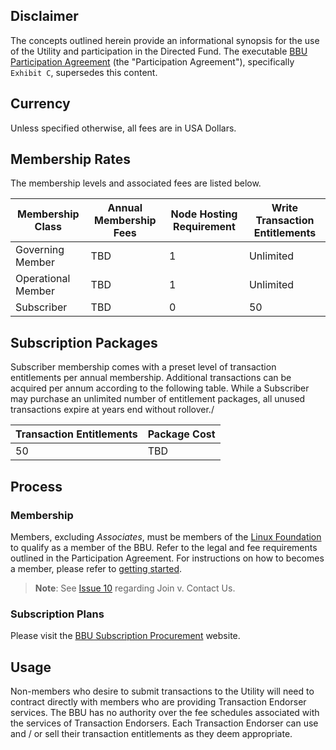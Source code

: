 ## Disclaimer
The concepts outlined herein provide an informational synopsis for the use of the Utility and participation in the Directed Fund. The executable [BBU Participation Agreement](../gf_legal/contracts/bbu_participation_agreement.docx) (the "Participation Agreement"), specifically ```Exhibit C```, supersedes this content.

## Currency
Unless specified otherwise, all fees are in USA Dollars.

## Membership Rates
The membership levels and associated fees are listed below.

| Membership Class | Annual Membership Fees	| Node Hosting Requirement	| Write Transaction Entitlements|
| --- | --- | --- | --- |
| Governing Member | TBD	| 1	| Unlimited |
| Operational Member | TBD |	1	| Unlimited |
| Subscriber | TBD	| 0 |	50 |

## Subscription Packages
Subscriber membership comes with a preset level of  transaction entitlements per annual membership. Additional transactions can be acquired per annum according to the following table. While a Subscriber may purchase an unlimited number of entitlement packages, all unused transactions expire at years end without rollover./

| Transaction Entitlements | Package Cost |
| --- | --- |
| 50 | TBD |

## Process

### Membership
Members, excluding *Associates*, must be members of the [Linux Foundation](https://www.linuxfoundation.org/) to qualify as a member of the BBU. Refer to the legal and fee requirements outlined in the Participation Agreement. For instructions on how to becomes a member, please refer to [getting started](https://bedrock-consortium.github.io/bbu-gf/contact_us/).

>**Note**: See [Issue 10](https://github.com/bedrock-consortium/bbu-gf/issues/10) regarding Join v. Contact Us.

### Subscription Plans
Please visit the [BBU Subscription Procurement](https://github.com/bedrock-consortium/bbu-gf/issues/14) website.

## Usage
Non-members who desire to submit transactions to the Utility will need to contract directly with members who are providing Transaction Endorser services. The BBU has no authority over the fee schedules associated with the services of  Transaction Endorsers. Each Transaction Endorser can use and / or sell their transaction entitlements as they deem appropriate.
